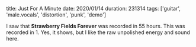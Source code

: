 title: Just For A Minute
date: 2020/01/14
duration: 231314
tags: ['guitar', 'male.vocals', 'distortion', 'punk', 'demo']

I saw that __Strawberry Fields Forever__ was recorded in 55 hours. This was recorded in 1. Yes, it shows, but I like the raw unpolished energy and sound here.
